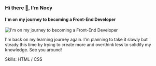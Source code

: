 ### Hi there 👋, I'm Noey
#### I'm on my journey to becoming a Front-End Developer
![I'm on my journey to becoming a Front-End Developer](https://arturssmirnovs.github.io/github-profile-readme-generator/images/banner.png)

I'm back on my learning journey again. I'm planning to take it slowly but steady this time by trying to create more and overthink less to solidify my knowledge. See you around!

Skills: HTML / CSS

